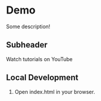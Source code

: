 # Demo

Some description!

## Subheader

Watch tutorials on YouTube

## Local Development

1. Open index.html in your browser.
